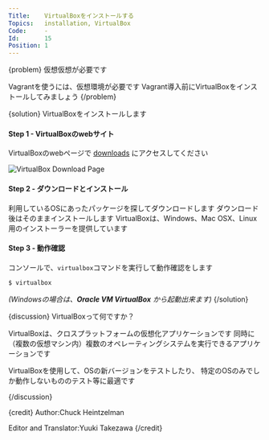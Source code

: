 ```yaml
---
Title:    VirtualBoxをインストールする
Topics:   installation, VirtualBox
Code:     -
Id:       15
Position: 1
---
```


{problem}
仮想仮想が必要です

Vagrantを使うには、仮想環境が必要です
Vagrant導入前にVirtualBoxをインストールしてみましょう
{/problem}

{solution}
VirtualBoxをインストールします

#### Step 1 - VirtualBoxのwebサイト

VirtualBoxのwebページで [downloads](https://www.virtualbox.org/wiki/Downloads) にアクセスしてください

![VirtualBox Download Page](images/virtualbox.jpg)

#### Step 2 - ダウンロードとインストール

利用しているOSにあったパッケージを探してダウンロードします
ダウンロード後はそのままインストールします
VirtualBoxは、Windows、Mac OSX、Linux用のインストーラーを提供しています

#### Step 3 - 動作確認

コンソールで、`virtualbox`コマンドを実行して動作確認をします

```bash
$ virtualbox
```

_(Windowsの場合は、**Oracle VM VirtualBox** から起動出来ます)_
{/solution}

{discussion}
VirtualBoxって何ですか？

VirtualBoxは、クロスプラットフォームの仮想化アプリケーションです
同時に（複数の仮想マシン内）複数のオペレーティングシステムを実行できるアプリケーションです

VirtualBoxを使用して、OSの新バージョンをテストしたり、
特定のOSのみでしか動作しないもののテスト等に最適です

{/discussion}

{credit}
Author:Chuck Heintzelman

Editor and Translator:Yuuki Takezawa
{/credit}
